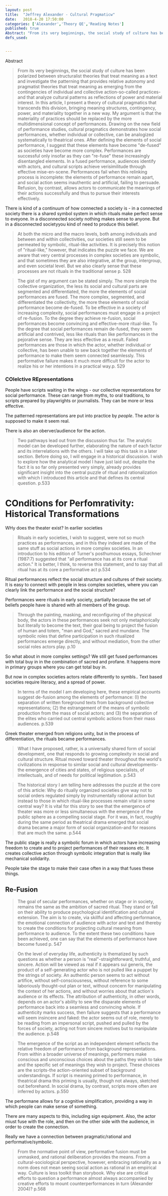 ```yaml
---
layout: post
title:  "Jeffrey Alexander - Cultural Pragmaticw"
date:   2018-4-20 17:50:00
categories: ['Alexander','Theory QE','Reading Notes']
published: true
Abstract: "From its very beginnings, the social study of culture has been polarized between structur­alist theories that treat meaning as a text and investigate the patterning that provides relative autonomy and pragmatist theories that treat meaning as emerging from the contingencies of individual and collective action-so-called practices-and that analyze cultural patterns as reflections of power and material interest. In this article, I present a theory of cultural pragmatics that transcends this division, bringing meaning structures, contingency, power, and materiality together in a new way. My argument is that the materiality of practices should be replaced by the more multidimensional concept of performances. Drawing on the new field of performance studies, cultural pragmatics demonstrates how social performances, whether individual or collective, can be analogized systematically to theatrical ones. After defining the elements of social performance, I suggest that these elements have become "de-fused" as societies have become more com­plex. Performances are successful only insofar as they can "re-fuse" these increasingly disentangled elements. In a fused performance, audiences identify with actors, and cultural scripts achieve verisimilitude through effective mise-en-scene. Performances fail when this relinking process is incomplete: the elements of performance remain apart, and social action seems inauthentic and artificial, failing to persuade. Refusion, by contrast, allows actors to communicate the meanings of their actions successfully and thus to pursue their interests effectively."
defs_used:


---
```

Abstract
>From its very beginnings, the social study of culture has been polarized between structur­alist theories that treat meaning as a text and investigate the patterning that provides relative autonomy and pragmatist theories that treat meaning as emerging from the contingencies of individual and collective action-so-called practices-and that analyze cultural patterns as reflections of power and material interest. In this article, I present a theory of cultural pragmatics that transcends this division, bringing meaning structures, contingency, power, and materiality together in a new way. My argument is that the materiality of practices should be replaced by the more multidimensional concept of performances. Drawing on the new field of performance studies, cultural pragmatics demonstrates how social performances, whether individual or collective, can be analogized systematically to theatrical ones. After defining the elements of social performance, I suggest that these elements have become "de-fused" as societies have become more com­plex. Performances are successful only insofar as they can "re-fuse" these increasingly disentangled elements. In a fused performance, audiences identify with actors, and cultural scripts achieve verisimilitude through effective mise-en-scene. Performances fail when this relinking process is incomplete: the elements of performance remain apart, and social action seems inauthentic and artificial, failing to persuade. Refusion, by contrast, allows actors to communicate the meanings of their actions successfully and thus to pursue their interests effectively.

There is kind of a continuum of how connected a society is - in a connected society there is a shared symbol system in which rituals make perfect sense to eveyone. In a disconnected society nothing makes sense to anyone. But in a disconnected societyyou kind of need to produce this belief.

>At both the micro and the macro levels, both among individuals and between and
within collectivities, our societies still seem to be permeated by symbolic, ritual-like
activities. It is precisely this notion of "ritual-like," however, that indicates the puzzle
we face. We are aware that very central processes in complex societies are symbolic,
and that sometimes they are also integrative, at the group, intergroup, and even
societal level. But we also clearly sense that these processes are not rituals in the
traditional sense p. 528

>The gist of my argument can be stated simply. The more simple the collective organization,
the less its social and cultural parts are segmented and differentiated, the more
the elements of social performances are fused. The more complex, segmented, and
differentiated the collectivity, the more these elements of social performance become
de-fused. To be effective in a society of increasing complexity, social performances
must engage in a project of re-fusion. To the degree they achieve re-fusion,
social performances become convincing and effective-more ritual-like. To the degree
that social performances remain de-fused, they seem artificial and contrived, less like
rituals than like performances in the pejorative sense. They are less effective as a result.
Failed performances are those in which the actor, whether individual or collective, has
been unable to sew back together the elements of performance to make them seem
connected seamlessly. This performative failure makes it much more difficult for the
actor to realize his or her intentions in a practical way.p. 529


### COlelctive REpresentations

People have scripts waiting in the wings - our collective representations for social performance. These can range from myths, to oral traditions, to scripts prepared by playwrights or journalists. They can be more or less effective.

The patterned representations are put into practice by *people*. The actor is supposed to make it seem real.

There is also an oberver/audience for the action.

>Two pathways lead out from the discussion thus far. The analytic model can be
developed further, elaborating the nature of each factor and its interrelations with the
others. I will take up this task in a later section. Before doing so, I will engage in
a historical discussion. I wish to explore how the analytical model I have just laid out,
despite the fact it is so far only presented very simply, already provides significant
insight into the central puzzle of ritual and rationalization with which I introduced
this article and that defines its central question. p.533

# COnditions for Perfomrativity: Historical Transformations


WHy does the theater exist? In earlier societies
>Rituals in early societies, I wish to suggest, were not so much practices as performances,
and in this they indeed are made of the same stuff as social actions in more complex
societies. In an introduction to his edition of Turner's posthumous essays, Schechner
(1987:7) suggested that "all performance has at its core a ritual action." It is better, I think,
to reverse this statement, and to say that all ritual has at its core a performative act p.534

Ritual performances reflect the social structure and cultures of their society. It is easy to connect with people in less complex societies, where you can clearly link the performance and the social structure?

Performances were rituals in early society, partially because the set of beliefs people have is shared with all members of the group.

>Through the painting, masking, and reconfiguring of
the physical body, the actors in these performances seek not only metaphorically but
literally to become the text, their goal being to project the fusion of human and totem,
"man and God," sacred and mundane. The symbolic roles that define participation in
such ritualized performances emerge directly, and without mediation, from the other
social roles actors play. p.10

So what about in more complex settings? We still get fused performances with total buy in in the combination of sacred and profane. It happens more in primary groups where you can get total buy in.

But now in complex societies actors relate differently to symbls.. Text based societies require literacy, and a spread of power.

>In terms of the model I am developing here, these empirical accounts suggest
de-fusion among the elements of performance: (I) the separation of written foreground
texts from background collective representations; (2) the estrangement of the means of
symbolic production from the mass of social actors; and (3) the separation of the elites
who carried out central symbolic actions from their mass audiences. p.539

Greek theater emerged from religions unity, but in the process of differentiation, the rituals became performances.

>What I have proposed, rather, is a universally shared form of social development,
one that responds to growing complexity in social and cultural structure.
Ritual moved toward theater throughout the world's civilizations in response to
similar social and cultural developments-the emergence of cities and states, of
religious specialists, of intellectuals, and of needs for political legitimation. p.543

>The historical story I am telling here addresses the puzzle at the core of this article:
Why do ritually organized societies give way not to social orders regulated simply by
instrumentally rational action but instead to those in which ritual-like processes
remain vital in some central way?
It is vital for this story to see that the emergence of theater was more or less
simultaneous with the emergence of the public sphere as a compelling social stage. For
it was, in fact, roughly during the same period as theatrical drama emerged that social
drama became a major form of social organization-and for reasons that are much
the same. p.544

The public stage is really a symbolic forum in which actors have increasing freedom to create and to project performances of their reasons etc. It creates collective action through symbolic integration that is really like mechanical solidarity.

People take the stage to make their case often in a way that fuses these things.

## Re-Fusion
>The goal of secular performances, whether on stage or in society, remains the same as
the ambition of sacred ritual. They stand or fall on their ability to produce psychological
identification and cultural extension. The aim is to create, via skillful and
affecting performance, the emotional connection of audience with actor and text and
thereby to create the conditions for projecting cultural meaning from performance to
audience. To the extent these two conditions have been achieved, one can say that the
elements of performance have become fused p. 547

>On the level of everyday life, authenticity is thematized by such
questions as whether a person is "real"-straightforward, truthful, and sincere. Action
will be viewed as real if it appears sui generis, the product of a self-generating actor who is
not pulled like a puppet by the strings of society. An authentic person seems to act
without artifice, without self-consciousness, without reference to some laboriously
thought-out plan or text, without concern for manipulating the context of her actions,
and without worries about that action's audience or its effects. The attribution of
authenticity, in other words, depends on an actor's ability to sew the disparate
elements of performance back into a seamless and convincing whole. If authenticity
marks success, then failure suggests that a performance will seem insincere and faked:
the actor seems out of role, merely to be reading from an impersonal script, pushed
and pulled by the forces of society, acting not from sincere motives but to manipulate
the audience. p.548

>The emergence of the script as an independent element reflects
the relative freedom of performance from background representations. From within a
broader universe of meanings, performers make conscious and unconscious choices
about the paths they wish to take and the specific set of meanings they wish to project.
These choices are the scripts-the action-oriented subset of background understandings.
If script is meaning primed to performance, in theatrical drama this priming is
usually, though not always, sketched out beforehand. In social drama, by contrast,
scripts more often are inferred by actors. p.550

The performane allows for a cognitive simplification, providing a way in which people can make sense of something.

There are many aspects to this, including sign equipment. Also, the actor miust fuse with the role, and then on the other side with the audience, in order to create the connection.  

Really we have a connection between pragmatic/rational and performative/symbolic.

>From the normative point of view, performative fusion must be unmasked, and
rational deliberation provides the means. From a cultural-sociological perspective,
however, embracing rationality as a norm does not mean seeing social action as rational
in an empirical way. Culture is less toolkit than storybook. Why else are critical efforts
to question a performance almost always accompanied by creative efforts to mount
counterperformances in turn (Alexander 2004)?   p.568

